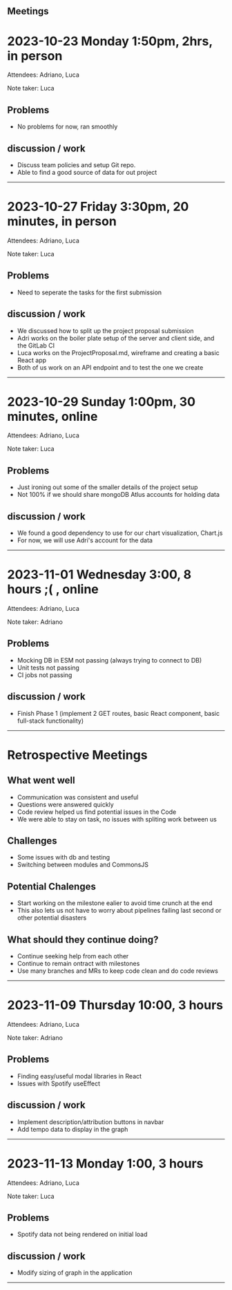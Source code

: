 ## Meetings
# 2023-10-23 Monday 1:50pm, 2hrs, in person
Attendees: Adriano, Luca

Note taker: Luca
## Problems
* No problems for now, ran smoothly
## discussion / work
* Discuss team policies and setup Git repo.
* Able to find a good source of data for out project

***

# 2023-10-27 Friday 3:30pm, 20 minutes, in person
Attendees: Adriano, Luca

Note taker: Luca
## Problems
* Need to seperate the tasks for the first submission
## discussion / work
* We discussed how to split up the project proposal submission
* Adri works on the boiler plate setup of the server and client side, and the GitLab CI
* Luca works on the ProjectProposal.md, wireframe and creating a basic React app
* Both of us work on an API endpoint and to test the one we create

***

# 2023-10-29 Sunday 1:00pm, 30 minutes, online
Attendees: Adriano, Luca

Note taker: Luca
## Problems
* Just ironing out some of the smaller details of the project setup
* Not 100% if we should share mongoDB Atlus accounts for holding data
## discussion / work
* We found a good dependency to use for our chart visualization, Chart.js
* For now, we will use Adri's account for the data

***

# 2023-11-01 Wednesday 3:00, 8 hours ;( , online
Attendees: Adriano, Luca

Note taker: Adriano
## Problems
* Mocking DB in ESM not passing (always trying to connect to DB)
* Unit tests not passing
* CI jobs not passing
## discussion / work
* Finish Phase 1 (implement 2 GET routes, basic React component, basic full-stack functionality)

***

# Retrospective Meetings

## What went well
* Communication was consistent and useful
* Questions were answered quickly
* Code review helped us find potential issues in the Code
* We were able to stay on task, no issues with spliting work between us

## Challenges

* Some issues with db and testing
* Switching between modules and CommonsJS

## Potential Chalenges

* Start working on the milestone ealier to avoid time crunch at the end
* This also lets us not have to worry about pipelines failing last second or other potential disasters

## What should they continue doing?

* Continue seeking help from each other
* Continue to remain ontract with milestones
* Use many branches and MRs to keep code clean and do code reviews

***

# 2023-11-09 Thursday 10:00, 3 hours
Attendees: Adriano, Luca

Note taker: Adriano
## Problems
* Finding easy/useful modal libraries in React
* Issues with Spotify useEffect
## discussion / work
* Implement description/attribution buttons in navbar
* Add tempo data to display in the graph

***

# 2023-11-13 Monday 1:00, 3 hours
Attendees: Adriano, Luca

Note taker: Luca
## Problems
* Spotify data not being rendered on initial load
## discussion / work
* Modify sizing of graph in the application

***

